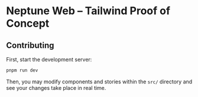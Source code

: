 # Neptune Web – Tailwind Proof of Concept

## Contributing

First, start the development server:

```sh
pnpm run dev
```

Then, you may modify components and stories within the `src/` directory and see your changes take place in real time.
